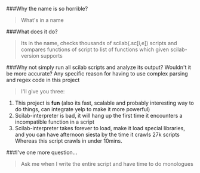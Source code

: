 ###Why the name is so horrible?
> What's in a name

###What does it do?
> Its in the name, checks thousands of scilab(.sc[i,e]) scripts and compares functions of script to list of functions which given scilab-version supports

###Why not simply run all scilab scripts and analyze its output? Wouldn't it be more accurate? Any specific reason for having to use complex parsing and regex code in this project
> I'll give you three: <br/>

1. This project is **fun** (also its fast, scalable and probably interesting way to do things, can integrate yelp to make it more powerful)<br/>
2. Scilab-interpreter is bad, it will hang up the first time it encounters a incompatible function in a script<br/>
3. Scilab-interpreter takes forever to load, make it load special libraries, and you can have afternoon siesta by the time it crawls 27k scripts<br/> Whereas this script crawls in under 10mins. 

###I've one more question...
> Ask me when I write the entire script and have time to do monologues
